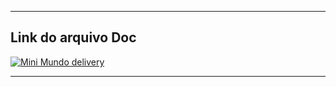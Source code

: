 
---

## Link do arquivo Doc

[![Mini Mundo delivery](https://transcode-v2.app.engoo.com/image/fetch/f_auto,c_lfill,h_128,dpr_3/https://assets.app.engoo.com/images/3QrxBsM9OauEnpDnGgmb64.jpeg)](https://docs.google.com/document/d/1b21405S68DlD2RZBWT5_rKqFzr8ww2brokx59YPFENI/edit?tab=t.0)

---
